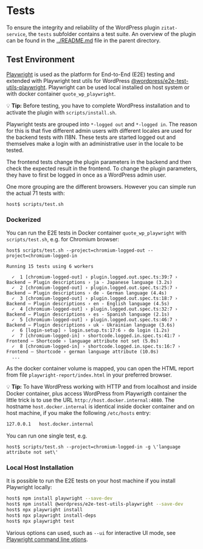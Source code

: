 # Tests

To ensure the integrity and reliability of the WordPress plugin `zitat-service`, the `tests` subfolder contains a test suite. An overview of the plugin can be found in the [../README.md](../README.md) file in the parent directory.

## Test Environment

[Playwright](https://playwright.dev/) is used as the platform for End-to-End (E2E) testing and extended with Playwright test utils for WordPress [@wordpress/e2e-test-utils-playwright](https://developer.wordpress.org/block-editor/reference-guides/packages/packages-e2e-test-utils-playwright/). Playwright can be used local installed on host system or with docker container `quote_wp_playwright`. 

:bulb: **Tip:** Before testing, you have to complete WordPress installation and to activate the plugin with `scripts/install.sh`.

Playwright tests are grouped into `*-logged out` and `*-logged in`. The reason for this is that five different admin users with different locales are used for the backend tests with I18N. These tests are started logged out and themselves make a login with an administrative user in the locale to be tested.

The frontend tests change the plugin parameters in the backend and then check the expected result in the frontend. To change the plugin parameters, they have to first be logged in once as a WordPress admin user.

One more grouping are the different browsers. However you can simple run the actual 71 tests with:
```
host$ scripts/test.sh
```

### Dockerized

You can run the E2E tests in Docker container `quote_wp_playwright` with `scripts/test.sh`, e.g. for Chromium browser:

```
host$ scripts/test.sh --project=chromium-logged-out --project=chromium-logged-in

Running 15 tests using 6 workers

  ✓  1 [chromium-logged-out] › plugin.logged.out.spec.ts:39:7 › Backend – Plugin descriptions › ja - Japanese language (3.2s)
  ✓  2 [chromium-logged-out] › plugin.logged.out.spec.ts:25:7 › Backend – Plugin descriptions › de - German language (4.4s)
  ✓  3 [chromium-logged-out] › plugin.logged.out.spec.ts:18:7 › Backend – Plugin descriptions › en - English language (4.5s)
  ✓  4 [chromium-logged-out] › plugin.logged.out.spec.ts:32:7 › Backend – Plugin descriptions › es - Spanish language (2.1s)
  ✓  5 [chromium-logged-out] › plugin.logged.out.spec.ts:46:7 › Backend – Plugin descriptions › uk - Ukrainian language (3.6s)
  ✓  6 [login-setup] › login.setup.ts:17:6 › do login (1.2s)
  ✓  7 [chromium-logged-in] › shortcode.logged.in.spec.ts:41:7 › Frontend – Shortcode › language attribute not set (5.0s)
  ✓  8 [chromium-logged-in] › shortcode.logged.in.spec.ts:16:7 › Frontend – Shortcode › german language attribute (10.0s)
  ...
```

As the docker container volume is mapped, you can open the HTML report from file `playwright-report/index.html` in your preferred browser.

:bulb: **Tip:** To have WordPress working with HTTP and from localhost and inside Docker container, plus access WordPress from Playwrigth container the little trick is to use the URL `http://host.docker.internal:4080`. The hostname `host.docker.internal` is identical inside docker container and on host machine, if you make the following `/etc/hosts` entry:
```bash
127.0.0.1	host.docker.internal
```

You can run one single test, e.g.
```
host$ scripts/test.sh --project=chromium-logged-in -g \'language attribute not set\'
```

### Local Host Installation

It is possible to run the E2E tests on your host machine if you install Playwright locally:

```bash
host$ npm install playwright --save-dev
host$ npm install @wordpress/e2e-test-utils-playwright --save-dev
host$ npx playwright install
host$ npx playwright install-deps
host$ npx playwright test 
```

Various options can used, such as `--ui` for interactive UI mode, see [Playwright command line otions](https://playwright.dev/docs/test-cli).
